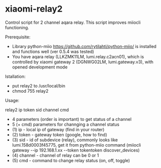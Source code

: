 # xiaomi-relay2
Control script for 2 channel  aqara relay. This script improves miiocli functioning.

Prerequisite:
- Library python-miio https://github.com/rytilahti/python-miio/ is installed and functions well (ver 0.5.4 was tested)
- You have aqara relay (LLKZMK11LM, lumi.relay.c2acn01), which is controlled by xiaomi gateway 2 (DGNWG02LM, lumi.gateway.v3), with opened development mode

Istallation:
- put relay2 to /usr/local/bin
- chmod 755 relay2

Usage:

relay2 ip token sid channel cmd
 
- 4 parameters (order is important) to get status of a channel
- 5 (+ cmd) parameters for channging a channel status
- (1) ip - local ip of gateway (find in your router)
- (2) token - gateway token (google, how to find)
- (3) sid - id of subdevice (relay), commonly looks like 
   lumi.158d0003f45775, get it from python-miio command
   (miiocli gateway --ip 192.168.1.xx --token tokentoken discover_devices)
- (4) channel - channel of relay can be 0 or 1
- (5) cmd - command to change relay status (on, off, toggle)
